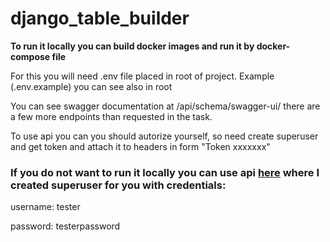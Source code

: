 # django_table_builder

**To run it locally you can build docker images and run it by docker-compose file**

For this you will need .env file placed in root of project. Example (.env.example) you can see also in root

You can see swagger documentation at /api/schema/swagger-ui/ 
there are a few more endpoints than requested in the task.

To use api you can you should autorize yourself, so need create superuser and get token and attach it to headers in form "Token xxxxxxx"


### If you do not want to run it locally you can use api [here](http://164.90.176.230:8001/api/schema/swagger-ui/) where I created superuser for you with credentials:
username: tester

password: testerpassword



